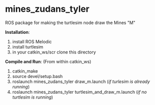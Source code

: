 # mines_zudans_tyler
ROS package for making the turtlesim node draw the Mines "M"

**Installation**:

1. install ROS Melodic
2. install turtlesim
3. in your catkin_ws/scr clone this directory

**Compile and Run**:
(From within catkin_ws)

1. catkin_make
2. source devel/setup.bash
3. roslaunch mines_zudans_tyler draw_m.launch (*if turlesim is already running*)
4. roslaunch mines_zudans_tyler turtlesim_and_draw_m.launch (*if no turtlesim is running*)

